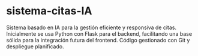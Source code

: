 # sistema-citas-IA

Sistema basado en IA para la gestión eficiente y responsiva de citas. Inicialmente se usa Python con Flask para el backend, facilitando una base sólida para la integración futura del frontend. Código gestionado con Git y despliegue planificado.
